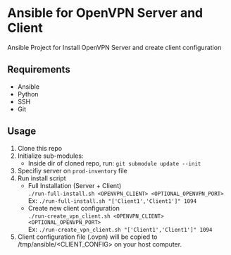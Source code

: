# Ansible for OpenVPN Server and Client
Ansible Project for Install OpenVPN Server and create client configuration

## Requirements
 * Ansible
 * Python
 * SSH
 * Git

## Usage

1. Clone this repo
2. Initialize sub-modules:
    * Inside dir of cloned repo, run:
        `git submodule update --init`
3. Specifiy server on `prod-inventory` file
4. Run install script
    * Full Installation (Server + Client)  
        `./run-full-install.sh <OPENVPN_CLIENT> <OPTIONAL_OPENVPN_PORT>`  
        Ex: `./run-full-install.sh "['Client1','Client1']" 1094`  
    * Create new client configuration  
        `./run-create_vpn_client.sh <OPENVPN_CLIENT> <OPTIONAL_OPENVPN_PORT>`  
        Ex: `./run-create_vpn_client.sh "['Client1','Client1']" 1094`  
5. Client configuration file (.ovpn) will be copied to /tmp/ansible/<CLIENT_CONFIG> on your host computer.

